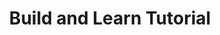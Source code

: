 ---
title: Build and Learn Tutorial
headerTitle: Learn YugabyteDB fundamentals by building a sample application
linkTitle: Build and Learn
description: Learn YugabyteDB fundamental capabilities by building a scalable and highly-available application
headcontent: Gain practical experience designing and building scalable and highly-available applications with YugabyteDB 
menu:
  stable:
    identifier: tutorials-build-and-learn
    parent: tutorials
    weight: 1
type: indexpage
---